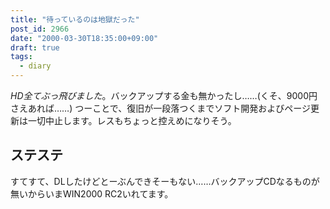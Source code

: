 ```yaml
---
title: "待っているのは地獄だった"
post_id: 2966
date: "2000-03-30T18:35:00+09:00"
draft: true
tags:
  - diary
---
```



_HD全てぶっ飛びました_。バックアップする金も無かったし……(くそ、9000円さえあれば……) つーことで、復旧が一段落つくまでソフト開発およびページ更新は一切中止します。レスもちょっと控えめになりそう。
## ステステ
すてすて、DLしたけどとーぶんできそーもない……バックアップCDなるものが無いからいまWIN2000 RC2いれてます。
